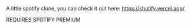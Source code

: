 A little spotify clone, 
you can check it out here:
https://shutify.vercel.app/



REQUIRES SPOTIFY PREMIUM